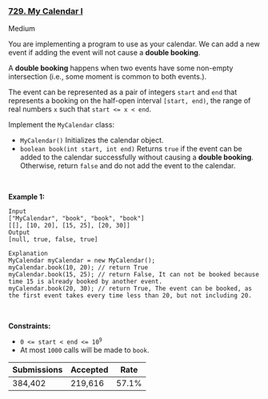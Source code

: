 ### [729. My Calendar I](https://leetcode.com/problems/my-calendar-i/)

Medium

You are implementing a program to use as your calendar. We can add a new event if adding the event will not cause a __double booking__.

A __double booking__ happens when two events have some non-empty intersection (i.e., some moment is common to both events.).

The event can be represented as a pair of integers `` start `` and `` end `` that represents a booking on the half-open interval `` [start, end) ``, the range of real numbers `` x `` such that `` start <= x < end ``.

Implement the `` MyCalendar `` class:

*   `` MyCalendar() `` Initializes the calendar object.
*   `` boolean book(int start, int end) `` Returns `` true `` if the event can be added to the calendar successfully without causing a __double booking__. Otherwise, return `` false `` and do not add the event to the calendar.

 

__Example 1:__

```
Input
["MyCalendar", "book", "book", "book"]
[[], [10, 20], [15, 25], [20, 30]]
Output
[null, true, false, true]

Explanation
MyCalendar myCalendar = new MyCalendar();
myCalendar.book(10, 20); // return True
myCalendar.book(15, 25); // return False, It can not be booked because time 15 is already booked by another event.
myCalendar.book(20, 30); // return True, The event can be booked, as the first event takes every time less than 20, but not including 20.
```

 

__Constraints:__

*   <code>0 <= start < end <= 10<sup>9</sup></code>
*   At most `` 1000 `` calls will be made to `` book ``.

| Submissions    | Accepted     | Rate   |
| -------------- | ------------ | ------ |
| 384,402 | 219,616 | 57.1% |